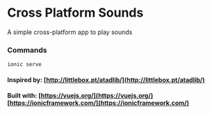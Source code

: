 # Cross Platform Sounds

A simple cross-platform app to play sounds

### Commands
```
ionic serve
```

#### Inspired by: [http://littlebox.pt/atadlib/](http://littlebox.pt/atadlib/)
#### Built with: [https://vuejs.org/](https://vuejs.org/) [https://ionicframework.com/](https://ionicframework.com/)